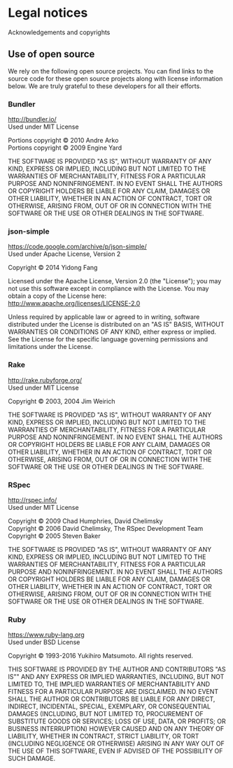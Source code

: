 # Legal notices
Acknowledgements and copyrights

## Use of open source

We rely on the following open source projects. You can find links to the source code for these open source projects along with license information below. We are truly grateful to these developers for all their efforts.

### Bundler

http://bundler.io/<br>Used under MIT License

Portions copyright &copy; 2010 Andre Arko<br>
Portions copyright &copy; 2009 Engine Yard

THE SOFTWARE IS PROVIDED "AS IS", WITHOUT WARRANTY OF ANY KIND, EXPRESS OR IMPLIED, INCLUDING BUT NOT LIMITED TO THE WARRANTIES OF MERCHANTABILITY, FITNESS FOR A
PARTICULAR PURPOSE AND NONINFRINGEMENT. IN NO EVENT SHALL THE AUTHORS OR COPYRIGHT HOLDERS BE LIABLE FOR ANY CLAIM, DAMAGES OR OTHER LIABILITY, WHETHER IN AN ACTION OF
CONTRACT, TORT OR OTHERWISE, ARISING FROM, OUT OF OR IN CONNECTION WITH THE SOFTWARE OR THE USE OR OTHER DEALINGS IN THE SOFTWARE.

### json-simple

https://code.google.com/archive/p/json-simple/<br>Used under Apache License, Version 2

Copyright &copy; 2014 Yidong Fang

Licensed under the Apache License, Version 2.0 (the "License"); you may not use this software except in compliance with the License. You may obtain a copy of the
License here: http://www.apache.org/licenses/LICENSE-2.0

Unless required by applicable law or agreed to in writing, software distributed under the License is distributed on an "AS IS" BASIS, WITHOUT WARRANTIES OR CONDITIONS
OF ANY KIND, either express or implied. See the License for the specific language governing permissions and limitations under the License.

### Rake

http://rake.rubyforge.org/<br>Used under MIT License

Copyright &copy; 2003, 2004 Jim Weirich

THE SOFTWARE IS PROVIDED "AS IS", WITHOUT WARRANTY OF ANY KIND, EXPRESS OR IMPLIED, INCLUDING BUT NOT LIMITED TO THE WARRANTIES OF MERCHANTABILITY, FITNESS FOR A
PARTICULAR PURPOSE AND NONINFRINGEMENT. IN NO EVENT SHALL THE AUTHORS OR COPYRIGHT HOLDERS BE LIABLE FOR ANY CLAIM, DAMAGES OR OTHER LIABILITY, WHETHER IN AN ACTION OF
CONTRACT, TORT OR OTHERWISE, ARISING FROM, OUT OF OR IN CONNECTION WITH THE SOFTWARE OR THE USE OR OTHER DEALINGS IN THE SOFTWARE.

### RSpec

http://rspec.info/<br>Used under MIT License

Copyright &copy; 2009 Chad Humphries, David Chelimsky<br>
Copyright &copy; 2006 David Chelimsky, The RSpec Development Team<br>
Copyright &copy; 2005 Steven Baker<br>

THE SOFTWARE IS PROVIDED "AS IS", WITHOUT WARRANTY OF ANY KIND, EXPRESS OR IMPLIED, INCLUDING BUT NOT LIMITED TO THE WARRANTIES OF MERCHANTABILITY, FITNESS FOR A
PARTICULAR PURPOSE AND NONINFRINGEMENT. IN NO EVENT SHALL THE AUTHORS OR COPYRIGHT HOLDERS BE LIABLE FOR ANY CLAIM, DAMAGES OR OTHER LIABILITY, WHETHER IN AN ACTION OF
CONTRACT, TORT OR OTHERWISE, ARISING FROM, OUT OF OR IN CONNECTION WITH THE SOFTWARE OR THE USE OR OTHER DEALINGS IN THE SOFTWARE.

### Ruby

https://www.ruby-lang.org<br>Used under BSD License

Copyright &copy; 1993-2016 Yukihiro Matsumoto. All rights reserved.

THIS SOFTWARE IS PROVIDED BY THE AUTHOR AND CONTRIBUTORS "AS IS"" AND ANY EXPRESS OR IMPLIED WARRANTIES, INCLUDING, BUT NOT LIMITED TO, THE IMPLIED WARRANTIES OF
MERCHANTABILITY AND FITNESS FOR A PARTICULAR PURPOSE ARE DISCLAIMED.  IN NO EVENT SHALL THE AUTHOR OR CONTRIBUTORS BE LIABLE FOR ANY DIRECT, INDIRECT, INCIDENTAL, SPECIAL,
EXEMPLARY, OR CONSEQUENTIAL DAMAGES (INCLUDING, BUT NOT LIMITED TO, PROCUREMENT OF SUBSTITUTE GOODS OR SERVICES; LOSS OF USE, DATA, OR PROFITS; OR BUSINESS INTERRUPTION)
HOWEVER CAUSED AND ON ANY THEORY OF LIABILITY, WHETHER IN CONTRACT, STRICT LIABILITY, OR TORT (INCLUDING NEGLIGENCE OR OTHERWISE) ARISING IN ANY WAY OUT OF THE USE OF
THIS SOFTWARE, EVEN IF ADVISED OF THE POSSIBILITY OF SUCH DAMAGE.